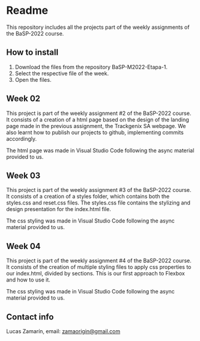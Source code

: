 # Readme

This repository includes all the projects part of the weekly assignments of the BaSP-2022 course.

## How to install

1. Download the files from the repository BaSP-M2022-Etapa-1.
2. Select the respective file of the week.
3. Open the files.

## Week 02

This project is part of the weekly assignment #2 of the BaSP-2022 course. It consists of a creation of a html page based on the design of the landing page made in the previous assignment, the Trackgenix SA webpage. We also learnt how to publish our projects to github, implementing commits accordingly.

The html page was made in Visual Studio Code following the async material provided to us.

## Week 03

This project is part of the weekly assignment #3 of the BaSP-2022 course. It consists of a creation of a styles folder, which contains both the styles.css and reset.css files. The styles.css file contains the stylizing and design presentation for the index.html file.

The css styling was made in Visual Studio Code following the async material provided to us.

## Week 04

This project is part of the weekly assignment #4 of the BaSP-2022 course. It consists of the creation of multiple styling files to apply css properties to our index.html, divided by sections. This is our first approach to Flexbox and how to use it.

The css styling was made in Visual Studio Code following the async material provided to us.

## Contact info

Lucas Zamarín, email: zamaorigin@gmail.com
